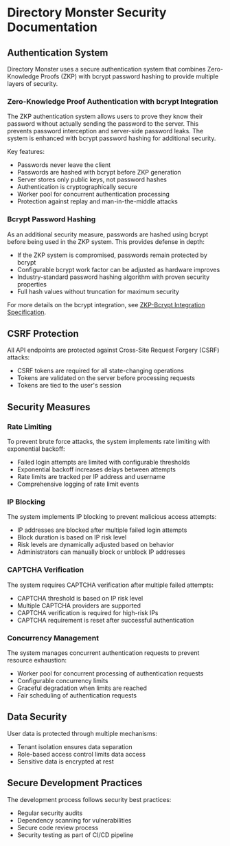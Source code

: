 # Directory Monster Security Documentation

## Authentication System

Directory Monster uses a secure authentication system that combines Zero-Knowledge Proofs (ZKP) with bcrypt password hashing to provide multiple layers of security.

### Zero-Knowledge Proof Authentication with bcrypt Integration

The ZKP authentication system allows users to prove they know their password without actually sending the password to the server. This prevents password interception and server-side password leaks. The system is enhanced with bcrypt password hashing for additional security.

Key features:
- Passwords never leave the client
- Passwords are hashed with bcrypt before ZKP generation
- Server stores only public keys, not password hashes
- Authentication is cryptographically secure
- Worker pool for concurrent authentication processing
- Protection against replay and man-in-the-middle attacks

### Bcrypt Password Hashing

As an additional security measure, passwords are hashed using bcrypt before being used in the ZKP system. This provides defense in depth:

- If the ZKP system is compromised, passwords remain protected by bcrypt
- Configurable bcrypt work factor can be adjusted as hardware improves
- Industry-standard password hashing algorithm with proven security properties
- Full hash values without truncation for maximum security

For more details on the bcrypt integration, see [ZKP-Bcrypt Integration Specification](../specs/security/bcrypt-zkp-improvements.md).

## CSRF Protection

All API endpoints are protected against Cross-Site Request Forgery (CSRF) attacks:

- CSRF tokens are required for all state-changing operations
- Tokens are validated on the server before processing requests
- Tokens are tied to the user's session

## Security Measures

### Rate Limiting

To prevent brute force attacks, the system implements rate limiting with exponential backoff:

- Failed login attempts are limited with configurable thresholds
- Exponential backoff increases delays between attempts
- Rate limits are tracked per IP address and username
- Comprehensive logging of rate limit events

### IP Blocking

The system implements IP blocking to prevent malicious access attempts:

- IP addresses are blocked after multiple failed login attempts
- Block duration is based on IP risk level
- Risk levels are dynamically adjusted based on behavior
- Administrators can manually block or unblock IP addresses

### CAPTCHA Verification

The system requires CAPTCHA verification after multiple failed attempts:

- CAPTCHA threshold is based on IP risk level
- Multiple CAPTCHA providers are supported
- CAPTCHA verification is required for high-risk IPs
- CAPTCHA requirement is reset after successful authentication

### Concurrency Management

The system manages concurrent authentication requests to prevent resource exhaustion:

- Worker pool for concurrent processing of authentication requests
- Configurable concurrency limits
- Graceful degradation when limits are reached
- Fair scheduling of authentication requests

## Data Security

User data is protected through multiple mechanisms:

- Tenant isolation ensures data separation
- Role-based access control limits data access
- Sensitive data is encrypted at rest

## Secure Development Practices

The development process follows security best practices:

- Regular security audits
- Dependency scanning for vulnerabilities
- Secure code review process
- Security testing as part of CI/CD pipeline
